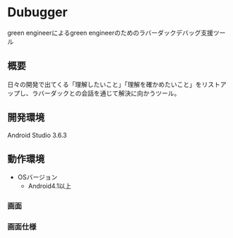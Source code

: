 # Dubugger

green engineerによるgreen engineerのためのラバーダックデバッグ支援ツール

## 概要

日々の開発で出てくる「理解したいこと」「理解を確かめたいこと」をリストアップし、ラバーダックとの会話を通じて解決に向かうツール。

## 開発環境

Android Studio 3.6.3

## 動作環境

* OSバージョン
  * Android4.1以上

### 画面

### 画面仕様
